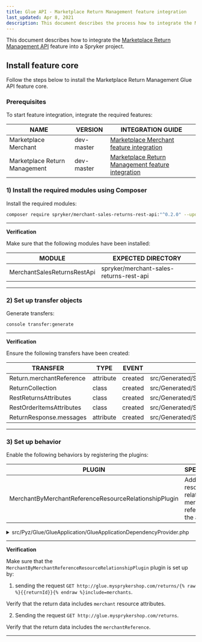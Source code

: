 ```yaml
---
title: Glue API - Marketplace Return Management feature integration
last_updated: Apr 8, 2021
description: This document describes the process how to integrate the Marketplace Return Management API feature into a Spryker project.
---
```


This document describes how to integrate the [Marketplace Return Management API](https://github.com/spryker-feature/marketplace-return-management) feature into a Spryker project.

## Install feature core

Follow the steps below to install the Marketplace Return Management Glue API feature core.

### Prerequisites
<!-- List the features a project must have before they can integrate the current feature. -->

To start feature integration, integrate the required features:
<!--See feature mapping at [Features](https://release.spryker.com/features). -->

| NAME | VERSION | INTEGRATION GUIDE |
| --------- | ------ | --------|
| Marketplace Merchant | dev-master  | [Marketplace Merchant feature integration](/docs/marketplace/dev/feature-integration-guides/marketplace-merchants-feature-integration.html) |
| Marketplace Return Management | dev-master | [Marketplace Return Management feature integration](/docs/marketplace/dev/feature-integration-guides/marketplace-return-management-feature-integration.html) |

### 1) Install the required modules using Сomposer
<!--Provide one or more console commands with the exact latest version numbers of all required modules. If the Composer command contains the modules that are not related to the current feature, move them to the [prerequisites](#prerequisites).-->

Install the required modules:

```bash
composer require spryker/merchant-sales-returns-rest-api:"^0.2.0" --update-with-dependencies
```

---
**Verification**
<!--Describe how a developer can check they have completed the step correctly.-->

Make sure that the following modules have been installed:

| MODULE  | EXPECTED DIRECTORY <!--for public Demo Shops--> |
| -------- | ------------------- |
|MerchantSalesReturnsRestApi | spryker/merchant-sales-returns-rest-api |

---


### 2) Set up transfer objects
<!--If the feature has database definition changes, merge the steps as described in [Set up database schema and transfer objects](#set-up-database-schema-and-transfer-objects). Provide code snippet with transfer schema changes, describing the changes before each code snippet. Provide the console commands to apply the changes in project and core.-->

Generate transfers:

```bash
console transfer:generate
```

---
**Verification**
<!--Describe how a developer can check they have completed the step correctly.-->

Ensure the following transfers have been created:

| TRANSFER | TYPE | EVENT  | PATH  |
| --------- | ------- | ----- | ------------- |
| Return.merchantReference | attribute | created | src/Generated/Shared/Transfer/ReturnTransfer |
| ReturnCollection | class | created | src/Generated/Shared/Transfer/ReturnCollectionTransfer |
| RestReturnsAttributes | class | created | src/Generated/Shared/Transfer/RestReturnsAttributesTransfer |
| RestOrderItemsAttributes | class | created | src/Generated/Shared/Transfer/RestOrderItemsAttributesTransfer |
| ReturnResponse.messages | attribute | created | src/Generated/Shared/Transfer/ReturnResponseTransfer |
---

### 3) Set up behavior
<!--This is a comment, it will not be included -->
Enable the following behaviors by registering the plugins:

| PLUGIN  | SPECIFICATION | PREREQUISITES | NAMESPACE |
| ------------ | ----------- | ----- | ------------ |
| MerchantByMerchantReferenceResourceRelationshipPlugin | Adds `merchants` resources as relationship by merchant references in the attributes |  |  Spryker\Glue\MerchantsRestApi\Plugin\GlueApplication     |

<details>
<summary markdown='span'>src/Pyz/Glue/GlueApplication/GlueApplicationDependencyProvider.php</summary>

```php
<?php

namespace Pyz\Glue\GlueApplication;

use Spryker\Glue\MerchantsRestApi\Plugin\GlueApplication\MerchantByMerchantReferenceResourceRelationshipPlugin;
use Spryker\Glue\GlueApplicationExtension\Dependency\Plugin\ResourceRelationshipCollectionInterface;

class GlueApplicationDependencyProvider extends SprykerGlueApplicationDependencyProvider
{
  protected function getResourceRelationshipPlugins(
          ResourceRelationshipCollectionInterface $resourceRelationshipCollection
      ): ResourceRelationshipCollectionInterface {
          $resourceRelationshipCollection->addRelationship(
                SalesReturnsRestApiConfig::RESOURCE_RETURNS,
                new MerchantByMerchantReferenceResourceRelationshipPlugin()
            );

            return $resourceRelationshipCollection;
      }

}
```

</details>

---
**Verification**

<!--Describe how a developer can check they have completed the step correctly.-->

Make sure that the `MerchantByMerchantReferenceResourceRelationshipPlugin`
plugin is set up by:
1. sending the request `GET http://glue.mysprykershop.com/returns/{% raw %}{{returnId}}{% endraw %}include=merchants`.

Verify that the return data includes `merchant` resource attributes.

2. Sending the request `GET http://glue.mysprykershop.com/returns`.

Verify that the return data includes the `merchantReference`.

---
